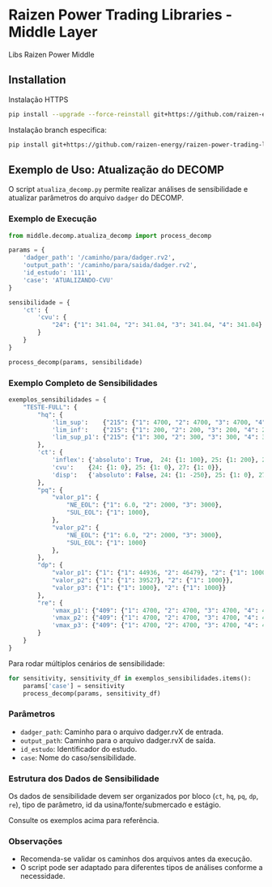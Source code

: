 # Raizen Power Trading Libraries - Middle Layer

Libs Raizen Power Middle

## Installation

Instalação HTTPS

```bash
pip install --upgrade --force-reinstall git+https://github.com/raizen-energy/raizen-power-trading-libs-middle.git
```

Instalação branch especifica:

```bash
pip install git+https://github.com/raizen-energy/raizen-power-trading-libs-middle.git@main
```

## Exemplo de Uso: Atualização do DECOMP

O script `atualiza_decomp.py` permite realizar análises de sensibilidade e atualizar parâmetros do arquivo `dadger` do DECOMP.

### Exemplo de Execução

```python
from middle.decomp.atualiza_decomp import process_decomp

params = {
    'dadger_path': '/caminho/para/dadger.rv2',
    'output_path': '/caminho/para/saida/dadger.rv2',
    'id_estudo': '111',
    'case': 'ATUALIZANDO-CVU'
}

sensibilidade = {
    'ct': {
        'cvu': {
            "24": {"1": 341.04, "2": 341.04, "3": 341.04, "4": 341.04}
        }
    }
}

process_decomp(params, sensibilidade)
```

### Exemplo Completo de Sensibilidades

```python
exemplos_sensibilidades = {
    "TESTE-FULL": {
        "hq": {
            'lim_sup':    {"215": {"1": 4700, "2": 4700, "3": 4700, "4": 4700}},
            'lim_inf':    {"215": {"1": 200, "2": 200, "3": 200, "4": 200}},
            'lim_sup_p1': {"215": {"1": 300, "2": 300, "3": 300, "4": 300}}
        },
        'ct': {
            'inflex': {'absoluto': True,  24: {1: 100}, 25: {1: 200}, 27: {1: 50}},
            'cvu':    {24: {1: 0}, 25: {1: 0}, 27: {1: 0}},
            'disp':   {'absoluto': False, 24: {1: -250}, 25: {1: 0}, 27: {1: 0}}
        },
        "pq": {
            "valor_p1": {
                "NE_EOL": {"1": 6.0, "2": 2000, "3": 3000},
                "SUL_EOL": {"1": 1000},
            },
            "valor_p2": {
                "NE_EOL": {"1": 6.0, "2": 2000, "3": 3000},
                "SUL_EOL": {"1": 1000}
            },
        },
        "dp": {
            "valor_p1": {"1": {"1": 44936, "2": 46479}, "2": {"1": 1000}},
            "valor_p2": {"1": {"1": 39527}, "2": {"1": 1000}},
            "valor_p3": {"1": {"1": 1000}, "2": {"1": 1000}}
        },
        "re": {
            'vmax_p1': {"409": {"1": 4700, "2": 4700, "3": 4700, "4": 4700}},
            'vmax_p2': {"409": {"1": 4700, "2": 4700, "3": 4700, "4": 4700}},
            'vmax_p3': {"409": {"1": 4700, "2": 4700, "3": 4700, "4": 4700}}
        }
    }
}
```

Para rodar múltiplos cenários de sensibilidade:

```python
for sensitivity, sensitivity_df in exemplos_sensibilidades.items():
    params['case'] = sensitivity
    process_decomp(params, sensitivity_df)
```

### Parâmetros

- `dadger_path`: Caminho para o arquivo dadger.rvX de entrada.
- `output_path`: Caminho para o arquivo dadger.rvX de saída.
- `id_estudo`: Identificador do estudo.
- `case`: Nome do caso/sensibilidade.

### Estrutura dos Dados de Sensibilidade

Os dados de sensibilidade devem ser organizados por bloco (`ct`, `hq`, `pq`, `dp`, `re`), tipo de parâmetro, id da usina/fonte/submercado e estágio.

Consulte os exemplos acima para referência.

### Observações

- Recomenda-se validar os caminhos dos arquivos antes da execução.
- O script pode ser adaptado para diferentes tipos de análises conforme a necessidade.
